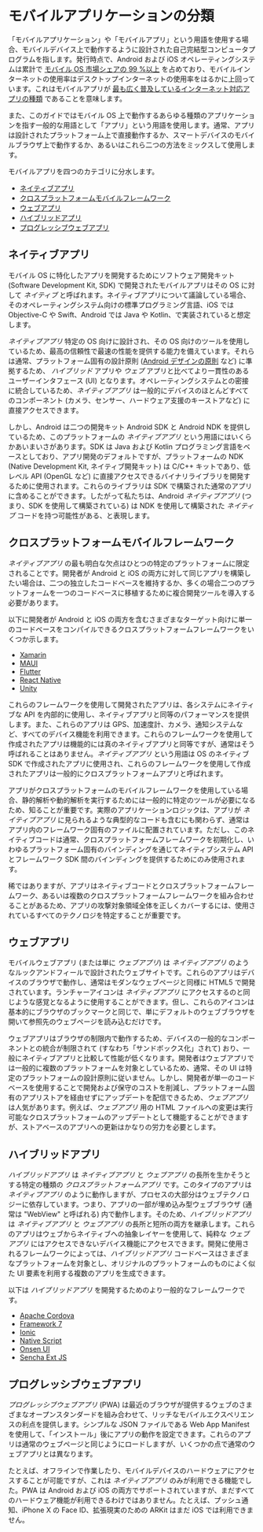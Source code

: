 # モバイルアプリケーションの分類

「モバイルアプリケーション」や「モバイルアプリ」という用語を使用する場合、モバイルデバイス上で動作するように設計された自己完結型コンピュータプログラムを指します。発行時点で、Android および iOS オペレーティングシステムは累計で [モバイル OS 市場シェアの 99 %以上](https://www.idc.com/promo/smartphone-market-share/os) を占めており、モバイルインターネットの使用率はデスクトップインターネットの使用率をはるかに上回っています。これはモバイルアプリが [最も広く普及しているインターネット対応アプリの種類](https://www.idc.com/promo/smartphone-market-share/os) であることを意味します。

また、このガイドではモバイル OS 上で動作するあらゆる種類のアプリケーションを指す一般的な用語として「アプリ」という用語を使用します。通常、アプリは設計されたプラットフォーム上で直接動作するか、スマートデバイスのモバイルブラウザ上で動作するか、あるいはこれら二つの方法をミックスして使用します。

モバイルアプリを四つのカテゴリに分水します。

- [ネイティブアプリ](#native-apps)
- [クロスプラットフォームモバイルフレームワーク](#cross-platform-mobile-frameworks)
- [ウェブアプリ](#web-apps)
- [ハイブリッドアプリ](#hybrid-apps)
- [プログレッシブウェブアプリ](#progressive-web-apps)

## ネイティブアプリ <a name="native-apps"></a>

モバイル OS に特化したアプリを開発するためにソフトウェア開発キット (Software Development Kit, SDK) で開発されたモバイルアプリはその OS に対して _ネイティブ_ と呼ばれます。ネイティブアプリについて議論している場合、そのオペレーティングシステム向けの標準プログラミング言語、iOS では Objective-C や Swift、Android では Java や Kotlin、で実装されていると想定します。

_ネイティブアプリ_ 特定の OS 向けに設計され、その OS 向けのツールを使用しているため、最高の信頼性で最速の性能を提供する能力を備えています。それらは通常、プラットフォーム固有の設計原則 ([Android デザインの原則](https://developer.android.com/design "Android Design Principles") など) に準拠するため、 _ハイブリッド_ アプリや _ウェブ_ アプリと比べてより一貫性のあるユーザーインタフェース (UI) となります。オペレーティングシステムとの密接に統合しているため、_ネイティブアプリ_ は一般的にデバイスのほとんどすべてのコンポーネント (カメラ、センサー、ハードウェア支援のキーストアなど) に直接アクセスできます。

しかし、Android は二つの開発キット Android SDK と Android NDK を提供しているため、このプラットフォームの _ネイティブアプリ_ という用語にはいくらかあいまいさがあります。SDK は Java および Kotlin プログラミング言語をベースとしており、アプリ開発のデフォルトですが、プラットフォームの NDK (Native Development Kit, ネイティブ開発キット) は C/C++ キットであり、低レベル API (OpenGL など) に直接アクセスできるバイナリライブラリを開発するために使用されます。これらのライブラリは SDK で構築された通常のアプリに含めることができます。したがって私たちは、Android _ネイティブアプリ_ (つまり、SDK を使用して構築されている) は NDK を使用して構築された _ネイティブ_ コードを持つ可能性がある、と表現します。

## クロスプラットフォームモバイルフレームワーク <a name="cross-platform-mobile-frameworks"></a>

_ネイティブアプリ_ の最も明白な欠点はひとつの特定のプラットフォームに限定されることです。開発者が Android と iOS の両方に対して同じアプリを構築したい場合は、二つの独立したコードベースを維持するか、多くの場合二つのプラットフォームを一つのコードベースに移植するために複合開発ツールを導入する必要があります。

以下に開発者が Android と iOS の両方を含むさまざまなターゲット向けに単一のコードベースをコンパイルできるクロスプラットフォームフレームワークをいくつか示します。

- [Xamarin](https://dotnet.microsoft.com/apps/xamarin "Xamarin")
- [MAUI](https://dotnet.microsoft.com/en-us/apps/maui ".NET MAUI")
- [Flutter](https://flutter.dev/ "Google Flutter")
- [React Native](https://reactnative.dev/ "React Native")
- [Unity](https://unity.com/ "Unity")

これらのフレームワークを使用して開発されたアプリは、各システムにネイティブな API を内部的に使用し、ネイティブアプリと同等のパフォーマンスを提供します。また、これらのアプリは GPS、加速度計、カメラ、通知システムなど、すべてのデバイス機能を利用できます。これらのフレームワークを使用して作成されたアプリは機能的には真のネイティブアプリと同等ですが、通常はそう呼ばれることはありません。_ネイティブアプリ_ という用語は OS のネイティブ SDK で作成されたアプリに使用され、これらのフレームワークを使用して作成されたアプリは一般的にクロスプラットフォームアプリと呼ばれます。

アプリがクロスプラットフォームのモバイルフレームワークを使用している場合、静的解析や動的解析を実行するためには一般的に特定のツールが必要になるため、知ることが重要です。実際のアプリケーションロジックは、アプリが _ネイティブアプリ_ に見られるような典型的なコードも含むにも関わらず、通常はアプリ内のフレームワーク固有のファイルに配置されています。ただし、このネイティブコードは通常、クロスプラットフォームフレームワークを初期化し、いわゆるプラットフォーム固有のバインディングを通じてネイティブシステム API とフレームワーク SDK 間のバインディングを提供するためにのみ使用されます。

稀ではありますが、アプリはネイティブコードとクロスプラットフォームフレームワーク、あるいは複数のクロスプラットフォームフレームワークを組み合わせることがあるため、アプリの攻撃対象領域全体を正しくカバーするには、使用されているすべてのテクノロジを特定することが重要です。

## ウェブアプリ <a name="web-apps"></a>

モバイルウェブアプリ (または単に _ウェブアプリ_) は _ネイティブアプリ_ のようなルックアンドフィールで設計されたウェブサイトです。これらのアプリはデバイスのブラウザで動作し、通常はモダンなウェブページと同様に HTML5 で開発されています。ランチャーアイコンは _ネイティブアプリ_ にアクセスするのと同じような感覚となるように使用することができます。但し、これらのアイコンは基本的にブラウザのブックマークと同じで、単にデフォルトのウェブブラウザを開いて参照先のウェブページを読み込むだけです。

ウェブアプリはブラウザの制限内で動作するため、デバイスの一般的なコンポーネントとの統合が制限されて (すなわち「サンドボックス化」されて) おり、一般にネイティブアプリと比較して性能が低くなります。開発者はウェブアプリでは一般的に複数のプラットフォームを対象としているため、通常、その UI は特定のプラットフォームの設計原則に従いません。しかし、開発者が単一のコードベースを使用することで開発および保守のコストを削減し、プラットフォーム固有のアプリストアを経由せずにアップデートを配信できるため、_ウェブアプリ_ は人気があります。例えば、_ウェブアプリ_ 用の HTML ファイルへの変更は実行可能なクロスプラットフォームのアップデートとして機能することができますが、ストアベースのアプリへの更新はかなりの労力を必要とします。

## ハイブリッドアプリ <a name="hybrid-apps"></a>

_ハイブリッドアプリ_ は _ネイティブアプリ_ と _ウェブアプリ_ の長所を生かそうとする特定の種類の _クロスプラットフォームアプリ_ です。このタイプのアプリは _ネイティブアプリ_ のように動作しますが、プロセスの大部分はウェブテクノロジーに依存しています。つまり、アプリの一部が埋め込み型ウェブブラウザ (通常は "WebView" と呼ばれる) 内で動作します。そのため、_ハイブリッドアプリ_ は _ネイティブアプリ_ と _ウェブアプリ_ の長所と短所の両方を継承します。これらのアプリはウェブからネイティブへの抽象レイヤーを使用して、純粋な _ウェブアプリ_ にはアクセスできないデバイス機能にアクセスできます。開発に使用されるフレームワークによっては、_ハイブリッドアプリ_ コードベースはさまざまなプラットフォームを対象とし、オリジナルのプラットフォームのものによく似た UI 要素を利用する複数のアプリを生成できます。

以下は _ハイブリッドアプリ_ を開発するためのより一般的なフレームワークです。

- [Apache Cordova](https://cordova.apache.org/ "Apache Cordova")
- [Framework 7](https://framework7.io/ "Framework 7")
- [Ionic](https://ionicframework.com/ "Ionic")
- [Native Script](https://www.nativescript.org/ "Native Script")
- [Onsen UI](https://onsen.io/ "Onsen UI")
- [Sencha Ext JS](https://www.sencha.com/products/extjs/ "Sencha Ext JS")

## プログレッシブウェブアプリ <a name="progressive-web-apps"></a>

_プログレッシブウェブアプリ_ (PWA) は最近のブラウザが提供するウェブのさまざまなオープンスタンダードを組み合わせて、リッチなモバイルエクスペリエンスの利点を提供します。シンプルな JSON ファイルである Web App Manifest を使用して、「インストール」後にアプリの動作を設定できます。これらのアプリは通常のウェブページと同じようにロードしますが、いくつかの点で通常のウェブアプリとは異なります。

たとえば、オフラインで作業したり、モバイルデバイスのハードウェアにアクセスすることが可能ですが、これは _ネイティブアプリ_ のみが利用できる機能でした。PWA は Android および iOS の両方でサポートされていますが、まだすべてのハードウェア機能が利用できるわけではありません。たとえば、プッシュ通知、iPhone X の Face ID、拡張現実のための ARKit はまだ iOS では利用できません。
